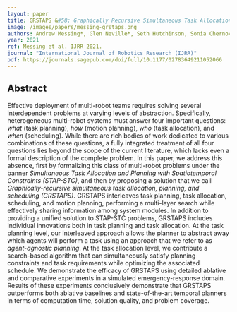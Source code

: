 ```yaml
---
layout: paper
title: GRSTAPS &#58; Graphically Recursive Simultaneous Task Allocation, Planning, and Scheduling
image: /images/papers/messing-grstaps.png
authors: Andrew Messing*, Glen Neville*, Seth Hutchinson, Sonia Chernova, Harish Ravichandar<br />(* equal contribution)
year: 2021
ref: Messing et al. IJRR 2021.
journal: "International Journal of Robotics Research (IJRR)"
pdf: https://journals.sagepub.com/doi/full/10.1177/02783649211052066
---
```


## Abstract

Effective deployment of multi-robot teams requires solving several interdependent problems at varying levels of abstraction. Specifically, heterogeneous multi-robot systems must answer four important questions: *what* (task planning), *how* (motion planning), *who* (task allocation), and *when* (scheduling). While there are rich bodies of work dedicated to various combinations of these questions, a fully integrated treatment of all four questions lies beyond the scope of the current literature, which lacks even a formal description of the complete problem. In this paper, we address this absence, first by formalizing this class of multi-robot problems under the banner *Simultaneous Task Allocation and Planning with Spatiotemporal Constraints (STAP-STC)*, and then by proposing a solution that we call *Graphically-recursive simultaneous task allocation, planning, and scheduling (GRSTAPS)*. GRSTAPS interleaves task planning, task allocation, scheduling, and motion planning, performing a multi-layer search while effectively sharing information among system modules. In addition to providing a unified solution to STAP-STC problems, GRSTAPS includes individual innovations both in task planning and task allocation. At the task planning level, our interleaved approach allows the planner to abstract away which agents will perform a task using an approach that we refer to as *agent-agnostic planning*. At the task allocation level, we contribute a search-based algorithm that can simultaneously satisfy planning constraints and task requirements while optimizing the associated schedule. We demonstrate the efficacy of GRSTAPS using detailed ablative and comparative experiments in a simulated emergency-response domain. Results of these experiments conclusively demonstrate that GRSTAPS outperforms both ablative baselines and state-of-the-art temporal planners in terms of computation time, solution quality, and problem coverage.


